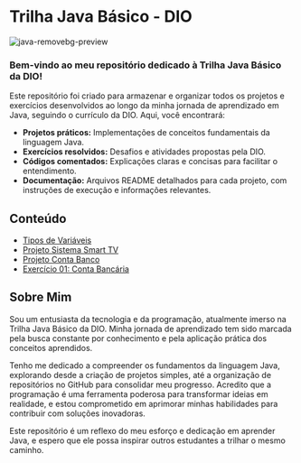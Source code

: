 
# Trilha Java Básico - DIO

![java-removebg-preview](https://github.com/user-attachments/assets/a6803673-5b91-43ab-99af-ae2cd5565750)

### Bem-vindo ao meu repositório dedicado à Trilha Java Básico da DIO! 


Este repositório foi criado para armazenar e organizar todos os projetos e exercícios desenvolvidos ao longo da minha jornada de aprendizado em Java, seguindo o currículo da DIO. Aqui, você encontrará:

* **Projetos práticos:** Implementações de conceitos fundamentais da linguagem Java.
* **Exercícios resolvidos:** Desafios e atividades propostas pela DIO.
* **Códigos comentados:** Explicações claras e concisas para facilitar o entendimento.
* **Documentação:** Arquivos README detalhados para cada projeto, com instruções de execução e informações relevantes.

## Conteúdo

* [Tipos de Variáveis](https://github.com/siqueirago/dio-trilha-java-basico/tree/main/tipos-variaveis)
* [Projeto Sistema Smart TV](https://github.com/siqueirago/dio-trilha-java-basico/tree/main/sistema-smart-tv)
* [Projeto Conta Banco](https://github.com/siqueirago/dio-trilha-java-basico/tree/main/ContaBanco)
* [Exercício 01: Conta Bancária](https://github.com/siqueirago/dio-trilha-java-basico/tree/main/Exerc%C3%ADcio-01-ContaBancaria)

## Sobre Mim

Sou um entusiasta da tecnologia e da programação, atualmente imerso na Trilha Java Básico da DIO. Minha jornada de aprendizado tem sido marcada pela busca constante por conhecimento e pela aplicação prática dos conceitos aprendidos.

Tenho me dedicado a compreender os fundamentos da linguagem Java, explorando desde a criação de projetos simples, até a organização de repositórios no GitHub para consolidar meu progresso.
Acredito que a programação é uma ferramenta poderosa para transformar ideias em realidade, e estou comprometido em aprimorar minhas habilidades para contribuir com soluções inovadoras.

Este repositório é um reflexo do meu esforço e dedicação em aprender Java, e espero que ele possa inspirar outros estudantes a trilhar o mesmo caminho.

